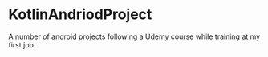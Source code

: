 # KotlinAndriodProject

A number of android projects following a Udemy course while training at my first job.
